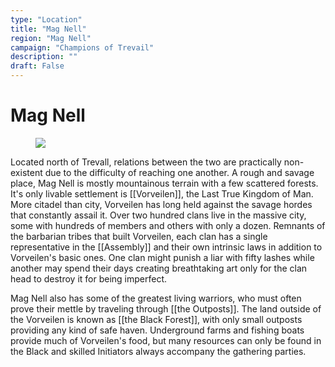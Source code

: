 ```yaml
---
type: "Location"
title: "Mag Nell"
region: "Mag Nell"
campaign: "Champions of Trevail"
description: ""
draft: False
---
```


# Mag Nell


<figure>
<img src="/images/mag_nell.jpg" />
</figure>

Located north of Trevall, relations between the two are practically non-existent due to the difficulty of reaching one another. A rough and savage place, Mag Nell is mostly mountainous terrain with a few scattered forests. It's only livable settlement is [[Vorveilen]], the Last True Kingdom of Man. More citadel than city, Vorveilen has long held against the savage hordes that constantly assail it. Over two hundred clans live in the massive city, some with hundreds of members and others with only a dozen. Remnants of the barbarian tribes that built Vorveilen, each clan has a single representative in the [[Assembly]] and their own intrinsic laws in addition to Vorveilen's basic ones. One clan might punish a liar with fifty lashes while another may spend their days creating breathtaking art only for the clan head to destroy it for being imperfect.
  
Mag Nell also has some of the greatest living warriors, who must often prove their mettle by traveling through [[the Outposts]]. The land outside of the Vorveilen is known as [[the Black Forest]], with only small outposts providing any kind of safe haven. Underground farms and fishing boats provide much of Vorveilen's food, but many resources can only be found in the Black and skilled Initiators always accompany the gathering parties.

